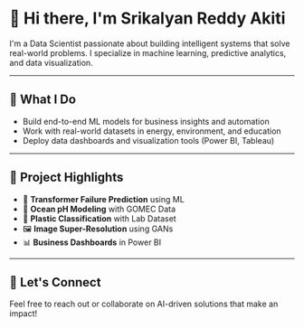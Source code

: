 # 👋 Hi there, I'm Srikalyan Reddy Akiti

I'm a Data Scientist passionate about building intelligent systems that solve real-world problems. I specialize in machine learning, predictive analytics, and data visualization.

---

## 🔧 What I Do
- Build end-to-end ML models for business insights and automation  
- Work with real-world datasets in energy, environment, and education  
- Deploy data dashboards and visualization tools (Power BI, Tableau)

---

## 📌 Project Highlights
- 🔋 **Transformer Failure Prediction** using ML  
- 🌊 **Ocean pH Modeling** with GOMEC Data  
- 🧪 **Plastic Classification** with Lab Dataset  
- 🖼️ **Image Super-Resolution** using GANs  
- 📊 **Business Dashboards** in Power BI  

---

## 💬 Let's Connect
Feel free to reach out or collaborate on AI-driven solutions that make an impact!

<!--
**srikalyanreddyakiti/srikalyanreddyakiti** is a ✨ _special_ ✨ repository because its `README.md` (this file) appears on your GitHub profile.

Here are some ideas to get you started:

- 🔭 I’m currently working on ...
- 🌱 I’m currently learning ...
- 👯 I’m looking to collaborate on ...
- 🤔 I’m looking for help with ...
- 💬 Ask me about ...
- 📫 How to reach me: ...
- 😄 Pronouns: ...
- ⚡ Fun fact: ...
-->
